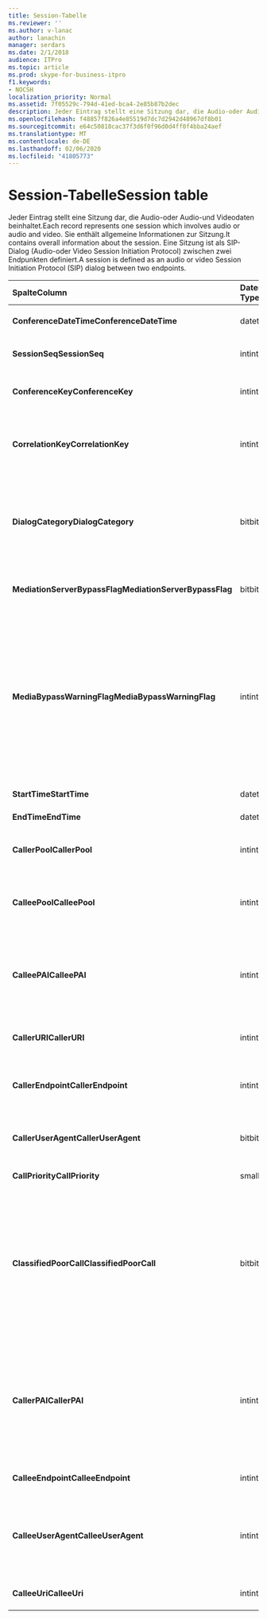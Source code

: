 ```yaml
---
title: Session-Tabelle
ms.reviewer: ''
ms.author: v-lanac
author: lanachin
manager: serdars
ms.date: 2/1/2018
audience: ITPro
ms.topic: article
ms.prod: skype-for-business-itpro
f1.keywords:
- NOCSH
localization_priority: Normal
ms.assetid: 7f05529c-794d-41ed-bca4-2e85b87b2dec
description: Jeder Eintrag stellt eine Sitzung dar, die Audio-oder Audio-und Videodaten beinhaltet. Sie enthält allgemeine Informationen zur Sitzung. Eine Sitzung ist als SIP-Dialog (Audio-oder Video Session Initiation Protocol) zwischen zwei Endpunkten definiert.
ms.openlocfilehash: f48857f826a4e85519d7dc7d2942d48967df8b01
ms.sourcegitcommit: e64c50818cac37f3d6f0f96d0d4ff0f4bba24aef
ms.translationtype: MT
ms.contentlocale: de-DE
ms.lasthandoff: 02/06/2020
ms.locfileid: "41805773"
---
```

# <a name="session-table"></a><span data-ttu-id="592bc-105">Session-Tabelle</span><span class="sxs-lookup"><span data-stu-id="592bc-105">Session table</span></span>
 
<span data-ttu-id="592bc-106">Jeder Eintrag stellt eine Sitzung dar, die Audio-oder Audio-und Videodaten beinhaltet.</span><span class="sxs-lookup"><span data-stu-id="592bc-106">Each record represents one session which involves audio or audio and video.</span></span> <span data-ttu-id="592bc-107">Sie enthält allgemeine Informationen zur Sitzung.</span><span class="sxs-lookup"><span data-stu-id="592bc-107">It contains overall information about the session.</span></span> <span data-ttu-id="592bc-108">Eine Sitzung ist als SIP-Dialog (Audio-oder Video Session Initiation Protocol) zwischen zwei Endpunkten definiert.</span><span class="sxs-lookup"><span data-stu-id="592bc-108">A session is defined as an audio or video Session Initiation Protocol (SIP) dialog between two endpoints.</span></span>
  
|<span data-ttu-id="592bc-109">**Spalte**</span><span class="sxs-lookup"><span data-stu-id="592bc-109">**Column**</span></span>|<span data-ttu-id="592bc-110">**Datentyp**</span><span class="sxs-lookup"><span data-stu-id="592bc-110">**Data Type**</span></span>|<span data-ttu-id="592bc-111">**Schlüssel/Index**</span><span class="sxs-lookup"><span data-stu-id="592bc-111">**Key/Index**</span></span>|<span data-ttu-id="592bc-112">**Details**</span><span class="sxs-lookup"><span data-stu-id="592bc-112">**Details**</span></span>|
|:-----|:-----|:-----|:-----|
|<span data-ttu-id="592bc-113">**ConferenceDateTime**</span><span class="sxs-lookup"><span data-stu-id="592bc-113">**ConferenceDateTime**</span></span> <br/> |<span data-ttu-id="592bc-114">datetime</span><span class="sxs-lookup"><span data-stu-id="592bc-114">datetime</span></span>  <br/> |<span data-ttu-id="592bc-115">Primary</span><span class="sxs-lookup"><span data-stu-id="592bc-115">Primary</span></span>  <br/> |<span data-ttu-id="592bc-116">Wird in der [Dialog Feld Tabelle](dialog.md)referenziert.</span><span class="sxs-lookup"><span data-stu-id="592bc-116">Referenced from the [Dialog table](dialog.md).</span></span>  <br/> |
|<span data-ttu-id="592bc-117">**SessionSeq**</span><span class="sxs-lookup"><span data-stu-id="592bc-117">**SessionSeq**</span></span> <br/> |<span data-ttu-id="592bc-118">int</span><span class="sxs-lookup"><span data-stu-id="592bc-118">int</span></span>  <br/> |<span data-ttu-id="592bc-119">Primary</span><span class="sxs-lookup"><span data-stu-id="592bc-119">Primary</span></span>  <br/> |<span data-ttu-id="592bc-120">Wird in der [Dialog Feld Tabelle](dialog.md)referenziert.</span><span class="sxs-lookup"><span data-stu-id="592bc-120">Referenced from the [Dialog table](dialog.md).</span></span>  <br/> |
|<span data-ttu-id="592bc-121">**ConferenceKey**</span><span class="sxs-lookup"><span data-stu-id="592bc-121">**ConferenceKey**</span></span> <br/> |<span data-ttu-id="592bc-122">int</span><span class="sxs-lookup"><span data-stu-id="592bc-122">int</span></span>  <br/> |<span data-ttu-id="592bc-123">Fremd</span><span class="sxs-lookup"><span data-stu-id="592bc-123">Foreign</span></span>  <br/> |<span data-ttu-id="592bc-124">Konferenz Taste.</span><span class="sxs-lookup"><span data-stu-id="592bc-124">Conference key.</span></span> <span data-ttu-id="592bc-125">Wird aus der [Konferenz Tabelle](conference.md)referenziert.</span><span class="sxs-lookup"><span data-stu-id="592bc-125">Referenced from the [Conference table](conference.md).</span></span>  <br/> |
|<span data-ttu-id="592bc-126">**CorrelationKey**</span><span class="sxs-lookup"><span data-stu-id="592bc-126">**CorrelationKey**</span></span> <br/> |<span data-ttu-id="592bc-127">int</span><span class="sxs-lookup"><span data-stu-id="592bc-127">int</span></span>  <br/> |<span data-ttu-id="592bc-128">Fremd</span><span class="sxs-lookup"><span data-stu-id="592bc-128">Foreign</span></span>  <br/> |<span data-ttu-id="592bc-129">Korrelationsschlüssel</span><span class="sxs-lookup"><span data-stu-id="592bc-129">Correlation key.</span></span> <span data-ttu-id="592bc-130">Wird in der [SessionCorrelation-Tabelle](sessioncorrelation.md)referenziert.</span><span class="sxs-lookup"><span data-stu-id="592bc-130">Referenced from the [SessionCorrelation table](sessioncorrelation.md).</span></span>  <br/> |
|<span data-ttu-id="592bc-131">**DialogCategory**</span><span class="sxs-lookup"><span data-stu-id="592bc-131">**DialogCategory**</span></span> <br/> |<span data-ttu-id="592bc-132">bit</span><span class="sxs-lookup"><span data-stu-id="592bc-132">bit</span></span>  <br/> | <br/> |<span data-ttu-id="592bc-133">Dialog Feld Kategorie; 0 ist Skype for Business Server to Mediation Server Leg; 1 ist Vermittlungs Server für das PSTN-Gateway-Bein.</span><span class="sxs-lookup"><span data-stu-id="592bc-133">Dialog category; 0 is Skype for Business Server to Mediation Server leg; 1 is Mediation Server to PSTN gateway leg.</span></span>  <br/> |
|<span data-ttu-id="592bc-134">**MediationServerBypassFlag**</span><span class="sxs-lookup"><span data-stu-id="592bc-134">**MediationServerBypassFlag**</span></span> <br/> |<span data-ttu-id="592bc-135">bit</span><span class="sxs-lookup"><span data-stu-id="592bc-135">bit</span></span>  <br/> ||<span data-ttu-id="592bc-136">Flag, das angibt, ob der Anruf umgangen wurde oder nicht.</span><span class="sxs-lookup"><span data-stu-id="592bc-136">Flag indicating if the call was bypassed or not.</span></span>  <br/> |
|<span data-ttu-id="592bc-137">**MediaBypassWarningFlag**</span><span class="sxs-lookup"><span data-stu-id="592bc-137">**MediaBypassWarningFlag**</span></span> <br/> |<span data-ttu-id="592bc-138">int</span><span class="sxs-lookup"><span data-stu-id="592bc-138">int</span></span>  <br/> ||<span data-ttu-id="592bc-139">Dieses Feld, falls vorhanden, gibt an, warum ein Anruf nicht umgangen wurde, auch wenn die Bypass-IDs übereinstimmten.</span><span class="sxs-lookup"><span data-stu-id="592bc-139">This field, if present, indicates why a call was not bypassed even if the bypass IDs matched.</span></span> <span data-ttu-id="592bc-140">Für Skype for Business Server ist nur ein Wert definiert.</span><span class="sxs-lookup"><span data-stu-id="592bc-140">For Skype for Business Server, only one value is defined.</span></span>  <br/> <span data-ttu-id="592bc-141">0x0001-unbekannte Bypass-ID für den standardmäßigen Netzwerkadapter.</span><span class="sxs-lookup"><span data-stu-id="592bc-141">0x0001 - Unknown bypass ID for Default network adapter.</span></span>  <br/> |
|<span data-ttu-id="592bc-142">**StartTime**</span><span class="sxs-lookup"><span data-stu-id="592bc-142">**StartTime**</span></span> <br/> |<span data-ttu-id="592bc-143">datetime</span><span class="sxs-lookup"><span data-stu-id="592bc-143">datetime</span></span>  <br/> | <br/> |<span data-ttu-id="592bc-144">Startzeit des Anrufs.</span><span class="sxs-lookup"><span data-stu-id="592bc-144">Call start time.</span></span>  <br/> |
|<span data-ttu-id="592bc-145">**EndTime**</span><span class="sxs-lookup"><span data-stu-id="592bc-145">**EndTime**</span></span> <br/> |<span data-ttu-id="592bc-146">datetime</span><span class="sxs-lookup"><span data-stu-id="592bc-146">datetime</span></span>  <br/> | <br/> |<span data-ttu-id="592bc-147">Endzeit des Anrufs.</span><span class="sxs-lookup"><span data-stu-id="592bc-147">Call end time.</span></span>  <br/> |
|<span data-ttu-id="592bc-148">**CallerPool**</span><span class="sxs-lookup"><span data-stu-id="592bc-148">**CallerPool**</span></span> <br/> |<span data-ttu-id="592bc-149">int</span><span class="sxs-lookup"><span data-stu-id="592bc-149">int</span></span>  <br/> |<span data-ttu-id="592bc-150">Fremd</span><span class="sxs-lookup"><span data-stu-id="592bc-150">Foreign</span></span>  <br/> |<span data-ttu-id="592bc-151">Der Pool des Anrufers.</span><span class="sxs-lookup"><span data-stu-id="592bc-151">The pool of the caller.</span></span> <span data-ttu-id="592bc-152">Wird aus der [Pool Tabelle](pool.md)referenziert.</span><span class="sxs-lookup"><span data-stu-id="592bc-152">Referenced from the [Pool table](pool.md).</span></span>  <br/> |
|<span data-ttu-id="592bc-153">**CalleePool**</span><span class="sxs-lookup"><span data-stu-id="592bc-153">**CalleePool**</span></span> <br/> |<span data-ttu-id="592bc-154">int</span><span class="sxs-lookup"><span data-stu-id="592bc-154">int</span></span>  <br/> |<span data-ttu-id="592bc-155">Fremd</span><span class="sxs-lookup"><span data-stu-id="592bc-155">Foreign</span></span>  <br/> |<span data-ttu-id="592bc-156">Der Pool des anrufempfängers.</span><span class="sxs-lookup"><span data-stu-id="592bc-156">The pool of the call receiver.</span></span> <span data-ttu-id="592bc-157">Wird aus der [Pool Tabelle](pool.md)referenziert.</span><span class="sxs-lookup"><span data-stu-id="592bc-157">Referenced from the [Pool table](pool.md).</span></span>  <br/> |
|<span data-ttu-id="592bc-158">**CalleePAI**</span><span class="sxs-lookup"><span data-stu-id="592bc-158">**CalleePAI**</span></span> <br/> |<span data-ttu-id="592bc-159">int</span><span class="sxs-lookup"><span data-stu-id="592bc-159">int</span></span>  <br/> |<span data-ttu-id="592bc-160">Fremd</span><span class="sxs-lookup"><span data-stu-id="592bc-160">Foreign</span></span>  <br/> |<span data-ttu-id="592bc-161">SIP-URI in der SIP p-asserted Identity (Pai) des empfangenden Endpunkts.</span><span class="sxs-lookup"><span data-stu-id="592bc-161">SIP URI in the SIP p-asserted identity (PAI) of the receiving endpoint.</span></span> <span data-ttu-id="592bc-162">Wird in der [Tabelle user](user-0.md)referenziert.</span><span class="sxs-lookup"><span data-stu-id="592bc-162">Referenced from the [User table](user-0.md).</span></span>  <br/> |
|<span data-ttu-id="592bc-163">**CallerURI**</span><span class="sxs-lookup"><span data-stu-id="592bc-163">**CallerURI**</span></span> <br/> |<span data-ttu-id="592bc-164">int</span><span class="sxs-lookup"><span data-stu-id="592bc-164">int</span></span>  <br/> |<span data-ttu-id="592bc-165">Fremd</span><span class="sxs-lookup"><span data-stu-id="592bc-165">Foreign</span></span>  <br/> |<span data-ttu-id="592bc-166">URI des Anrufers.</span><span class="sxs-lookup"><span data-stu-id="592bc-166">Caller's URI.</span></span> <span data-ttu-id="592bc-167">Wird in der [Tabelle user](user-0.md)referenziert.</span><span class="sxs-lookup"><span data-stu-id="592bc-167">Referenced from the [User table](user-0.md).</span></span>  <br/> |
|<span data-ttu-id="592bc-168">**CallerEndpoint**</span><span class="sxs-lookup"><span data-stu-id="592bc-168">**CallerEndpoint**</span></span> <br/> |<span data-ttu-id="592bc-169">int</span><span class="sxs-lookup"><span data-stu-id="592bc-169">int</span></span>  <br/> |<span data-ttu-id="592bc-170">Fremd</span><span class="sxs-lookup"><span data-stu-id="592bc-170">Foreign</span></span>  <br/> |<span data-ttu-id="592bc-171">Endpunkt des Anrufers.</span><span class="sxs-lookup"><span data-stu-id="592bc-171">Caller's endpoint.</span></span> <span data-ttu-id="592bc-172">Wird aus der [Endpunkt Tabelle](endpoint.md)referenziert.</span><span class="sxs-lookup"><span data-stu-id="592bc-172">Referenced from the [Endpoint table](endpoint.md).</span></span>  <br/> |
|<span data-ttu-id="592bc-173">**CallerUserAgent**</span><span class="sxs-lookup"><span data-stu-id="592bc-173">**CallerUserAgent**</span></span> <br/> |<span data-ttu-id="592bc-174">bit</span><span class="sxs-lookup"><span data-stu-id="592bc-174">bit</span></span>  <br/> |<span data-ttu-id="592bc-175">Fremd</span><span class="sxs-lookup"><span data-stu-id="592bc-175">Foreign</span></span>  <br/> |<span data-ttu-id="592bc-176">Benutzer-Agent des Anrufers.</span><span class="sxs-lookup"><span data-stu-id="592bc-176">Caller's user agent.</span></span> <span data-ttu-id="592bc-177">Referenziert aus der [userAgent-Tabelle](useragent.md).</span><span class="sxs-lookup"><span data-stu-id="592bc-177">Referenced from the [UserAgent table](useragent.md).</span></span>  <br/> |
|<span data-ttu-id="592bc-178">**CallPriority**</span><span class="sxs-lookup"><span data-stu-id="592bc-178">**CallPriority**</span></span> <br/> |<span data-ttu-id="592bc-179">smallint</span><span class="sxs-lookup"><span data-stu-id="592bc-179">smallint</span></span>  <br/> ||<span data-ttu-id="592bc-180">Die Priorität dieses Anrufs.</span><span class="sxs-lookup"><span data-stu-id="592bc-180">The priority of this call.</span></span>  <br/> |
|<span data-ttu-id="592bc-181">**ClassifiedPoorCall**</span><span class="sxs-lookup"><span data-stu-id="592bc-181">**ClassifiedPoorCall**</span></span> <br/> |<span data-ttu-id="592bc-182">bit</span><span class="sxs-lookup"><span data-stu-id="592bc-182">bit</span></span>  <br/> ||<span data-ttu-id="592bc-183">Diese Spalte wurde als veraltet markiert und nicht in Skype for Business Server verwendet.</span><span class="sxs-lookup"><span data-stu-id="592bc-183">This column has been deprecated and is not used in Skype for Business Server.</span></span> <span data-ttu-id="592bc-184">Stattdessen werden diese Informationen auf Basis einer einzelnen medienzeile gemeldet.</span><span class="sxs-lookup"><span data-stu-id="592bc-184">Instead, this information is reported on a per-media line bases.</span></span> <span data-ttu-id="592bc-185">Weitere Informationen finden Sie in der [Tabelle medialinie](medialine-0.md) .</span><span class="sxs-lookup"><span data-stu-id="592bc-185">Refer to the [MediaLine table](medialine-0.md) for more information.</span></span> <br/> |
|<span data-ttu-id="592bc-186">**CallerPAI**</span><span class="sxs-lookup"><span data-stu-id="592bc-186">**CallerPAI**</span></span> <br/> |<span data-ttu-id="592bc-187">int</span><span class="sxs-lookup"><span data-stu-id="592bc-187">int</span></span>  <br/> |<span data-ttu-id="592bc-188">Fremd</span><span class="sxs-lookup"><span data-stu-id="592bc-188">Foreign</span></span>  <br/> |<span data-ttu-id="592bc-189">P-bestätigt – Identität des Benutzers, der den Anruf getätigt hat.</span><span class="sxs-lookup"><span data-stu-id="592bc-189">P-Asserted-Identity of the user who placed the call.</span></span> <span data-ttu-id="592bc-190">Die P-Asserted-Identity (Pai) wird verwendet, um die wahre Identität des Benutzers zu vermitteln, der den Anruf getätigt hat.</span><span class="sxs-lookup"><span data-stu-id="592bc-190">The P-Asserted-Identity (PAI) is used to convey the true identity of the user who placed the call.</span></span>  <br/> |
|<span data-ttu-id="592bc-191">**CalleeEndpoint**</span><span class="sxs-lookup"><span data-stu-id="592bc-191">**CalleeEndpoint**</span></span> <br/> |<span data-ttu-id="592bc-192">int</span><span class="sxs-lookup"><span data-stu-id="592bc-192">int</span></span>  <br/> |<span data-ttu-id="592bc-193">Fremd</span><span class="sxs-lookup"><span data-stu-id="592bc-193">Foreign</span></span>  <br/> |<span data-ttu-id="592bc-194">Endpunkt, der den Anruf empfangen hat.</span><span class="sxs-lookup"><span data-stu-id="592bc-194">Endpoint that received the call.</span></span>  <br/> |
|<span data-ttu-id="592bc-195">**CalleeUserAgent**</span><span class="sxs-lookup"><span data-stu-id="592bc-195">**CalleeUserAgent**</span></span> <br/> |<span data-ttu-id="592bc-196">int</span><span class="sxs-lookup"><span data-stu-id="592bc-196">int</span></span>  <br/> |<span data-ttu-id="592bc-197">Fremd</span><span class="sxs-lookup"><span data-stu-id="592bc-197">Foreign</span></span>  <br/> |<span data-ttu-id="592bc-198">Benutzer-Agent des Benutzers, der den Anruf erhalten hat.</span><span class="sxs-lookup"><span data-stu-id="592bc-198">User agent employed by the user who received the call.</span></span> <span data-ttu-id="592bc-199">Benutzer-Agents stellen das Clientendpunkt Gerät dar.</span><span class="sxs-lookup"><span data-stu-id="592bc-199">User agents represent the client endpoint device.</span></span>  <br/> |
|<span data-ttu-id="592bc-200">**CalleeUri**</span><span class="sxs-lookup"><span data-stu-id="592bc-200">**CalleeUri**</span></span> <br/> |<span data-ttu-id="592bc-201">int</span><span class="sxs-lookup"><span data-stu-id="592bc-201">int</span></span>  <br/> |<span data-ttu-id="592bc-202">Fremd</span><span class="sxs-lookup"><span data-stu-id="592bc-202">Foreign</span></span>  <br/> |<span data-ttu-id="592bc-203">SIP-URI des Benutzers, der den Anruf erhalten hat.</span><span class="sxs-lookup"><span data-stu-id="592bc-203">SIP URI of the user who received the call.</span></span>  <br/> |
   

